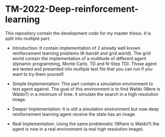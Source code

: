 # TM-2022-Deep-reinforcement-learning

This repository contain the development code for my master thesis. It is split into multiple part:

- Introduction: It contain implementation of 2 already well known reinforcement learning problems (K-bandit and grid world). The grid world contain the implementation of a multitude of different agent (dynamic programming, Monte Carlo, TD and N-Step TD). Those agent are tested and presented into multiple test file that you can run if you want to try them yourself.

- Simple Implementation: This part contain a simulation environment to test agent against. The goal of this environment is to find Waldo (Were is Waldo?) in a minimum of time. It simulate the search in a high resolution image.

- Deeper Implementation: It is still a simulation environment but now deep reinforcement learning agent receive the state has an image.

- Real Implementation: Using the same problematic (Where is Waldo?) the agent is now in a real environment (a real high resolution image).
